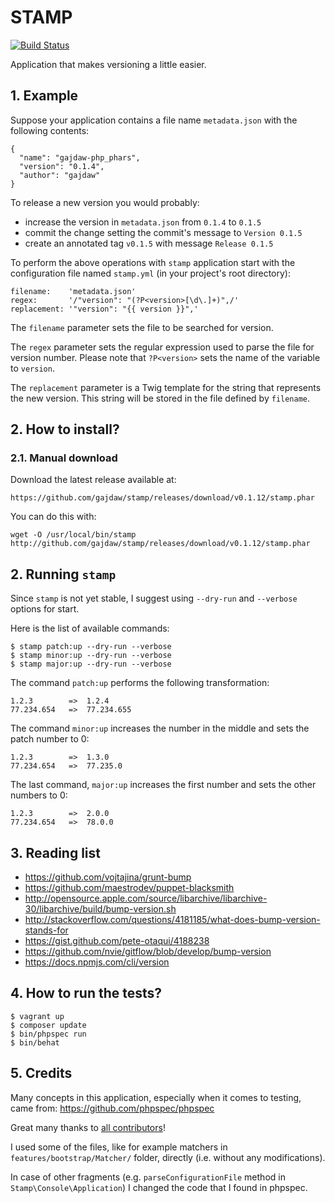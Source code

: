 STAMP
=====

[![Build Status](https://travis-ci.org/gajdaw/stamp.svg?branch=master)](https://travis-ci.org/gajdaw/stamp)

Application that makes versioning a little easier.

## 1. Example

Suppose your application contains a file name `metadata.json` with
the following contents:

    {
      "name": "gajdaw-php_phars",
      "version": "0.1.4",
      "author": "gajdaw"
    }

To release a new version you would probably:

* increase the version in `metadata.json` from `0.1.4` to `0.1.5`
* commit the change setting the commit's message to `Version 0.1.5`
* create an annotated tag `v0.1.5` with message `Release 0.1.5`

To perform the above operations with `stamp` application
start with the configuration file named `stamp.yml`
(in your project's root directory):

    filename:    'metadata.json'
    regex:       '/"version": "(?P<version>[\d\.]+)",/'
    replacement: '"version": "{{ version }}",'

The `filename` parameter sets the file to be searched for version.

The `regex` parameter sets the regular expression used to parse
the file for version number. Please note that `?P<version>`
sets the name of the variable to `version`.

The `replacement` parameter is a Twig template for the
string that represents the new version. This string
will be stored in the file defined by `filename`.

## 2. How to install?

### 2.1. Manual download

Download the latest release available at:

    https://github.com/gajdaw/stamp/releases/download/v0.1.12/stamp.phar

You can do this with:

    wget -O /usr/local/bin/stamp http://github.com/gajdaw/stamp/releases/download/v0.1.12/stamp.phar

## 2. Running `stamp`

Since `stamp` is not yet stable, I suggest using
`--dry-run` and `--verbose` options for start.

Here is the list of available commands:

    $ stamp patch:up --dry-run --verbose
    $ stamp minor:up --dry-run --verbose
    $ stamp major:up --dry-run --verbose

The command `patch:up` performs the following transformation:

    1.2.3        =>  1.2.4
    77.234.654   =>  77.234.655

The command `minor:up` increases the number in the middle
and sets the patch number to 0:

    1.2.3        =>  1.3.0
    77.234.654   =>  77.235.0

The last command, `major:up` increases the first number
and sets the other numbers to 0:

    1.2.3        =>  2.0.0
    77.234.654   =>  78.0.0

## 3. Reading list

* https://github.com/vojtajina/grunt-bump
* https://github.com/maestrodev/puppet-blacksmith
* http://opensource.apple.com/source/libarchive/libarchive-30/libarchive/build/bump-version.sh
* http://stackoverflow.com/questions/4181185/what-does-bump-version-stands-for
* https://gist.github.com/pete-otaqui/4188238
* https://github.com/nvie/gitflow/blob/develop/bump-version
* https://docs.npmjs.com/cli/version

## 4. How to run the tests?

    $ vagrant up
    $ composer update
    $ bin/phpspec run
    $ bin/behat

## 5. Credits

Many concepts in this application, especially when it comes to
testing, came from: https://github.com/phpspec/phpspec

Great many thanks to [all contributors](https://github.com/phpspec/phpspec/graphs/contributors)!

I used some of the files, like for example matchers in
`features/bootstrap/Matcher/` folder, directly
(i.e. without any modifications).

In case of other fragments (e.g. `parseConfigurationFile`
method in `Stamp\Console\Application`) I changed the
code that I found in phpspec.

